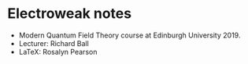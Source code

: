 # Electroweak notes

* Modern Quantum Field Theory course at Edinburgh University 2019. 
* Lecturer: Richard Ball
* LaTeX: Rosalyn Pearson
